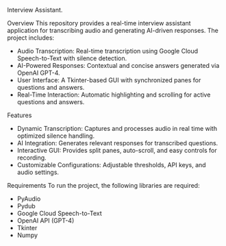 Interview Assistant.

Overview
This repository provides a real-time interview assistant application for transcribing audio and generating AI-driven responses. 
The project includes:
- Audio Transcription: Real-time transcription using Google Cloud Speech-to-Text with silence detection.
- AI-Powered Responses: Contextual and concise answers generated via OpenAI GPT-4.
- User Interface: A Tkinter-based GUI with synchronized panes for questions and answers.
- Real-Time Interaction: Automatic highlighting and scrolling for active questions and answers.

Features
- Dynamic Transcription: Captures and processes audio in real time with optimized silence handling.
- AI Integration: Generates relevant responses for transcribed questions.
- Interactive GUI: Provides split panes, auto-scroll, and easy controls for recording.
- Customizable Configurations: Adjustable thresholds, API keys, and audio settings.

Requirements
To run the project, the following libraries are required:
- PyAudio
- Pydub
- Google Cloud Speech-to-Text
- OpenAI API (GPT-4)
- Tkinter
- Numpy
